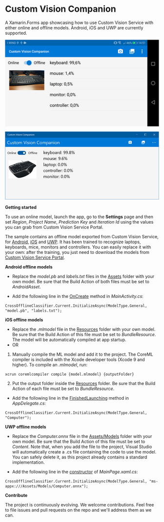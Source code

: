 # Custom Vision Companion

A Xamarin.Forms app showcasing how to use Custom Vision Service with either online and offline models. Android, iOS and UWP are currently supported.

![A screenshot of the Android version](https://raw.githubusercontent.com/DotNetToscana/CustomVisionCompanion/master/Screenshots/Android-1.png)

![A screenshot of the UWP version](https://raw.githubusercontent.com/DotNetToscana/CustomVisionCompanion/master/Screenshots/Uwp-1.png)

**Getting started**

To use an online model, launch the app, go to the **Settings** page and then set *Region*, *Project Name*, *Prediction Key* and *Iteration Id* using the values you can grab from Custom Vision Service Portal.

The sample contains an offline model exported from Custom Vision Service, for [Android](https://github.com/DotNetToscana/CustomVisionCompanion/tree/master/Src/CustomVisionCompanion/CustomVisionCompanion.Android/Assets), [iOS](https://github.com/DotNetToscana/CustomVisionCompanion/blob/master/Src/CustomVisionCompanion/CustomVisionCompanion.iOS/Resources/Computer.mlmodel) and [UWP](https://github.com/DotNetToscana/CustomVisionCompanion/blob/master/Src/CustomVisionCompanion/CustomVisionCompanion.UWP/Assets/Models/Computer.onnx). It has been trained to recognize laptops, keyboards, mice, monitors and controllers. You can easily replace it with your own: after the training, you just need to download the models from [Custom Vision Service Portal](https://docs.microsoft.com/en-us/azure/cognitive-services/custom-vision-service/export-your-model).

**Android offline models**

- Replace the *model.pb* and *labels.txt* files in the [Assets](https://github.com/DotNetToscana/CustomVisionCompanion/tree/master/Src/CustomVisionCompanion/CustomVisionCompanion.Android/Assets) folder with your own model. Be sure that the Build Action of both files must be set to *AndroidAsset*.

- Add the following line in the [OnCreate](https://github.com/DotNetToscana/CustomVisionCompanion/blob/master/Src/CustomVisionCompanion/CustomVisionCompanion.Android/MainActivity.cs#L31) method in *MainActivity.cs*:

```
CrossOfflineClassifier.Current.InitializeAsync(ModelType.General, "model.pb", "labels.txt");
```

**iOS offline models**

- Replace the *.mlmodel* file in the [Resources](https://github.com/DotNetToscana/CustomVisionCompanion/tree/master/Src/CustomVisionCompanion/CustomVisionCompanion.iOS/Resources) folder with your own model. Be sure that the Build Action of this file must be set to *BundleResource*. The model will be automatically compiled at app startup.
- OR
1. Manually compile the ML model and add it to the project. The CoreML compiler is included with the Xcode developer tools (Xcode 9 and higher). To compile an *.mlmodel*, run:

```
xcrun coremlcompiler compile {model.mlmodel} {outputFolder}
```

2. Put the output folder inside the [Resources](https://github.com/DotNetToscana/CustomVisionCompanion/tree/master/Src/CustomVisionCompanion/CustomVisionCompanion.iOS/Resources) folder. Be sure that the Build Action of each file must be set to *BundleResource*.

- Add the following line in the [FinishedLaunching](https://github.com/DotNetToscana/CustomVisionCompanion/blob/master/Src/CustomVisionCompanion/CustomVisionCompanion.iOS/AppDelegate.cs#L47) method in *AppDelegate.cs*:

```
CrossOfflineClassifier.Current.InitializeAsync(ModelType.General, "Computer");
```

**UWP offline models**

- Replace the *Computer.onnx* file in the [Assets/Models](https://github.com/DotNetToscana/CustomVisionCompanion/tree/master/Src/CustomVisionCompanion/CustomVisionCompanion.UWP/Assets/Models) folder with your own model. Be sure that the Build Action of this file must be set to *Content*. Note that, when you add the file to the project, Visual Studio will automatically create a .cs file containing the code to use the model. You can safely delete it, as this project already contains a standard implementation.

- Add the following line in the [constructor](https://github.com/DotNetToscana/CustomVisionCompanion/blob/master/Src/CustomVisionCompanion/CustomVisionCompanion.UWP/MainPage.xaml.cs#L28) of *MainPage.xaml.cs*:

```
CrossOfflineClassifier.Current.InitializeAsync(ModelType.General, "ms-appx:///Assets/Models/Computer.onnx");
```

**Contribute**

The project is continuously evolving. We welcome contributions. Feel free to file issues and pull requests on the repo and we'll address them as we can.
